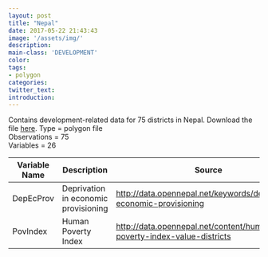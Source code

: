```yaml
---
layout: post
title: "Nepal"
date: 2017-05-22 21:43:43
image: '/assets/img/'
description:
main-class: 'DEVELOPMENT'
color:
tags:
- polygon
categories:
twitter_text:
introduction:
---
```

<script>
  var map = L.map('map').setView([28.601151, 84.115914], 6);
  L.tileLayer('https://api.tiles.mapbox.com/v4/{id}/{z}/{x}/{y}.png?access_token=pk.eyJ1IjoibWFwYm94IiwiYSI6ImNpejY4NXVycTA2emYycXBndHRqcmZ3N3gifQ.rJcFIG214AriISLbB6B5aw', { <!--this is the URL for the Nepal Geojson-->
		maxZoom: 18,
		attribution: 'Map data &copy; <a href="http://openstreetmap.org">OpenStreetMap</a> contributors, ' +
			'<a href="http://creativecommons.org/licenses/by-sa/2.0/">CC-BY-SA</a>, ' +
			'Imagery © <a href="http://mapbox.com">Mapbox</a>',
		id: 'mapbox.light'
	}).addTo(map);
	
  // load GeoJSON from an external file
  $.ajax({

    url: 'https://s3.amazonaws.com/geoda/data/Nepal.geojson',
    type: 'GET',
    crossDomain: true,
    dataType: 'jsonp',
    success: function(data) { 
      // add GeoJSON layer to the map once the file is loaded
      L.geoJson(data).addTo(map); 
    },
    error: function() { alert('Failed!'); },
    beforeSend: setHeader
});

</script>

Contains development-related data for 75 districts in Nepal. Download the file [here](https://s3.amazonaws.com/geoda/data/nepal.zip). 
Type = polygon file  
Observations = 75  
Variables = 26

Variable Name | Description | Source
------------- | ------------- |-------
DepEcProv | Deprivation in economic provisioning | http://data.opennepal.net/keywords/deprivation-economic-provisioning
PovIndex | Human Poverty Index | http://data.opennepal.net/content/human-poverty-index-value-districts
